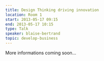 ```yaml
---
title: Design Thinking driving innovation
location: Room 1
start: 2013-05-17 09:15
end: 2013-05-17 10:15
type: Talk
speaker: blaise-bertrand
topic: develop-business
---
```


More informations coming soon...